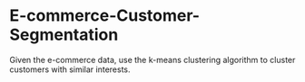 # E-commerce-Customer-Segmentation
Given the e-commerce data, use the k-means clustering algorithm to cluster  customers with similar interests.
